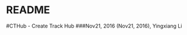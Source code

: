 README
===========================

#CTHub - Create Track Hub
###Nov21, 2016 (Nov21, 2016), Yingxiang Li

